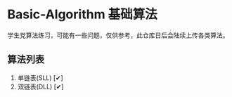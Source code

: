 # Basic-Algorithm 基础算法

学生党算法练习，可能有一些问题，仅供参考，此仓库日后会陆续上传各类算法。

## 算法列表

1. 单链表(SLL) [✔]
2. 双链表(DLL) [✔]
